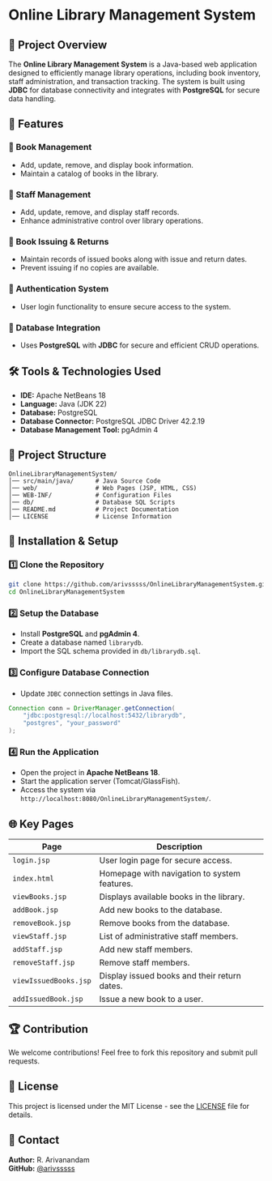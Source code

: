 # Online Library Management System

## 📌 Project Overview

The **Online Library Management System** is a Java-based web application designed to efficiently manage library operations, including book inventory, staff administration, and transaction tracking. The system is built using **JDBC** for database connectivity and integrates with **PostgreSQL** for secure data handling.

## 🚀 Features

### 🔹 Book Management

- Add, update, remove, and display book information.
- Maintain a catalog of books in the library.

### 🔹 Staff Management

- Add, update, remove, and display staff records.
- Enhance administrative control over library operations.

### 🔹 Book Issuing & Returns

- Maintain records of issued books along with issue and return dates.
- Prevent issuing if no copies are available.

### 🔹 Authentication System

- User login functionality to ensure secure access to the system.

### 🔹 Database Integration

- Uses **PostgreSQL** with **JDBC** for secure and efficient CRUD operations.

## 🛠️ Tools & Technologies Used

- **IDE:** Apache NetBeans 18
- **Language:** Java (JDK 22)
- **Database:** PostgreSQL
- **Database Connector:** PostgreSQL JDBC Driver 42.2.19
- **Database Management Tool:** pgAdmin 4

## 📂 Project Structure

```
OnlineLibraryManagementSystem/
│── src/main/java/      # Java Source Code
│── web/                # Web Pages (JSP, HTML, CSS)
│── WEB-INF/            # Configuration Files
│── db/                 # Database SQL Scripts
│── README.md           # Project Documentation
│── LICENSE             # License Information
```

## 📜 Installation & Setup

### 1️⃣ Clone the Repository

```bash
git clone https://github.com/arivsssss/OnlineLibraryManagementSystem.git
cd OnlineLibraryManagementSystem
```

### 2️⃣ Setup the Database

- Install **PostgreSQL** and **pgAdmin 4**.
- Create a database named `librarydb`.
- Import the SQL schema provided in `db/librarydb.sql`.

### 3️⃣ Configure Database Connection

- Update `JDBC` connection settings in Java files.

```java
Connection conn = DriverManager.getConnection(
    "jdbc:postgresql://localhost:5432/librarydb",
    "postgres", "your_password"
);
```

### 4️⃣ Run the Application

- Open the project in **Apache NetBeans 18**.
- Start the application server (Tomcat/GlassFish).
- Access the system via `http://localhost:8080/OnlineLibraryManagementSystem/`.

## 🌐 Key Pages

| Page                  | Description                                  |
| --------------------- | -------------------------------------------- |
| `login.jsp`           | User login page for secure access.           |
| `index.html`          | Homepage with navigation to system features. |
| `viewBooks.jsp`       | Displays available books in the library.     |
| `addBook.jsp`         | Add new books to the database.               |
| `removeBook.jsp`      | Remove books from the database.              |
| `viewStaff.jsp`       | List of administrative staff members.        |
| `addStaff.jsp`        | Add new staff members.                       |
| `removeStaff.jsp`     | Remove staff members.                        |
| `viewIssuedBooks.jsp` | Display issued books and their return dates. |
| `addIssuedBook.jsp`   | Issue a new book to a user.                  |

## 🏆 Contribution

We welcome contributions! Feel free to fork this repository and submit pull requests.

## 📝 License

This project is licensed under the MIT License - see the [LICENSE](LICENSE) file for details.

## 📧 Contact

**Author:** R. Arivanandam\
**GitHub:** [@arivsssss](https://github.com/arivsssss)


